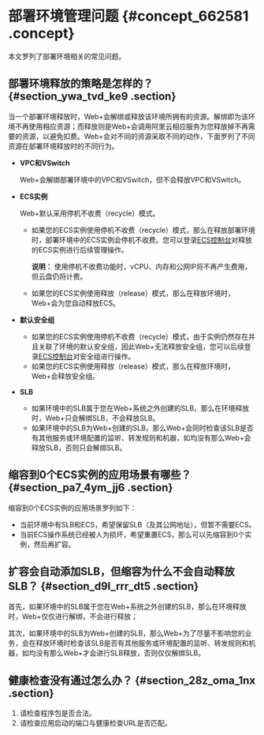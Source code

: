 # 部署环境管理问题 {#concept_662581 .concept}

本文罗列了部署环境相关的常见问题。

## 部署环境释放的策略是怎样的？ {#section_ywa_tvd_ke9 .section}

当一个部署环境释放时，Web+会解绑或释放该环境所拥有的资源。解绑即为该环境不再使用相应资源；而释放则是Web+会调用阿里云相应服务为您释放掉不再需要的资源，以避免扣费。Web+会对不同的资源采取不同的动作，下面罗列了不同资源在部署环境释放时的不同行为。

-   **VPC和VSwitch** 

    Web+会解绑部署环境中的VPC和VSwitch，但不会释放VPC和VSwitch。

-   **ECS实例** 

    Web+默认采用停机不收费（recycle）模式。

    -   如果您的ECS实例使用停机不收费（recycle）模式，那么在释放部署环境时，部署环境中的ECS实例会停机不收费。您可以登录[ECS控制台](https://ecs.console.aliyun.com)对释放的ECS实例进行后续管理操作。

        **说明：** 使用停机不收费功能时，vCPU、内存和公网IP将不再产生费用，但云盘仍将计费。

    -   如果您的ECS实例使用释放（release）模式，那么在释放环境时，Web+会为您自动释放ECS。
-   **默认安全组** 
    -   如果您的ECS实例使用停机不收费（recycle）模式，由于实例仍然存在并且关联了环境的默认安全组，因此Web+无法释放安全组，您可以后续登录[ECS控制台](https://ecs.console.aliyun.com)对安全组进行操作。
    -   如果您的ECS实例使用释放（release）模式，那么在释放环境时，Web+会释放安全组。
-   **SLB** 
    -   如果环境中的SLB属于您在Web+系统之外创建的SLB，那么在环境释放时，Web+只会解绑SLB，不会释放SLB。
    -   如果环境中的SLB为Web+创建的SLB，那么Web+会同时检查该SLB是否有其他服务或环境配置的监听、转发规则和机器，如均没有那么Web+会释放SLB，否则只会解绑SLB。

## 缩容到0个ECS实例的应用场景有哪些？ {#section_pa7_4ym_jj6 .section}

缩容到0个ECS实例的应用场景罗列如下：

-   当前环境中有SLB和ECS，希望保留SLB（及其公网地址），但暂不需要ECS。
-   当前ECS操作系统已经被人为损坏，希望重置ECS，那么可以先缩容到0个实例，然后再扩容。

## 扩容会自动添加SLB，但缩容为什么不会自动释放 SLB？ {#section_d9l_rrr_dt5 .section}

首先，如果环境中的SLB属于您在Web+系统之外创建的SLB，那么在环境释放时，Web+仅仅进行解绑，不会进行释放；

其次，如果环境中的SLB为Web+创建的SLB，那么Web+为了尽量不影响您的业务，会在释放环境时检查该SLB是否有其他服务或环境配置的监听、转发规则和机器，如均没有那么Web+才会进行SLB释放，否则仅仅解绑SLB。

## 健康检查没有通过怎么办？ {#section_28z_oma_1nx .section}

1.  请检查程序包是否合法。
2.  请检查应用启动的端口与健康检查URL是否匹配。

